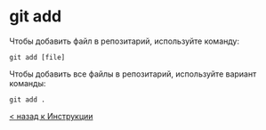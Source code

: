 # git add

Чтобы добавить файл в репозитарий, используйте команду:

    git add [file]

Чтобы добавить все файлы в репозитарий, используйте вариант команды:

    git add .

[< назад к Инструкции](./readme.md)
